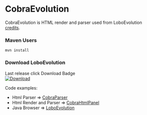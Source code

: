 # CobraEvolution

CobraEvolution is HTML render and parser used from LoboEvolution [credits](https://github.com/LoboEvolution/LoboEvolution).

### Maven Users
```
mvn install
```

### Download LoboEvolution

Last release click Download Badge <br/>
<a href="https://github.com/LoboEvolution/CobraEvolution/releases/download/3.1/cobraevolution-3.1.jar">
<img src="https://img.shields.io/github/downloads/LoboEvolution/CobraEvolution/total.svg" alt="Download">
</a> <br/>

Code examples:
* Html Parser => [CobraParser](https://github.com/LoboEvolution/CobraEvolution/blob/main/LoboUnitTest/src/test/java/org/loboevolution/driver/CobraParser.java)
* Html Render and Parser => [CobraHtmlPanel](https://github.com/LoboEvolution/CobraEvolution/blob/main/LoboUnitTest/src/test/java/org/loboevolution/driver/CobraHtmlPanel.java)
* Java Browser => [LoboEvolution](https://github.com/LoboEvolution/LoboEvolution)
